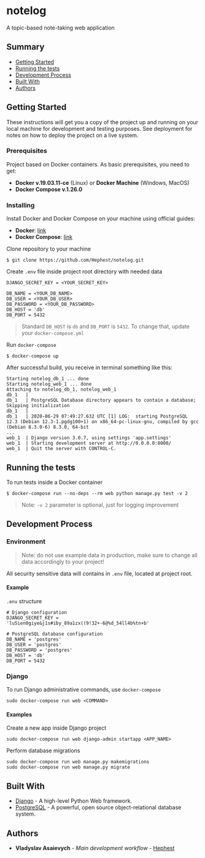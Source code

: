 # notelog

A topic-based note-taking web application

## Summary

- [Getting Started](#getting-started)
- [Running the tests](#running-the-tests)
- [Development Process](#development-process)
- [Built With](#built-with)
- [Authors](#authors)

## Getting Started

These instructions will get you a copy of the project up and running on
your local machine for development and testing purposes. See deployment
for notes on how to deploy the project on a live system.

### Prerequisites

Project based on Docker containers. As basic prerequisites, you need to get:

- **Docker v.19.03.11-ce** (Linux) or **Docker Machine** (Windows, MacOS)
- **Docker Compose v.1.26.0**

### Installing

Install Docker and Docker Compose on your machine using official guides:

- **Docker**: [link](https://docs.docker.com/get-docker/)
- **Docker Compose**: [link](https://docs.docker.com/compose/install/)

Clone repository to your machine

    $ git clone https://github.com/Hephest/notelog.git

Create `.env` file inside project root directory with needed data

    DJANGO_SECRET_KEY = <YOUR_SECRET_KEY>

    DB_NAME = <YOUR_DB_NAME>
    DB_USER = <YOUR_DB_USER>
    DB_PASSWORD = <YOUR_DB_PASSWORD>
    DB_HOST = 'db'
    DB_PORT = 5432

> Standard `DB_HOST` is `db` and `DB_PORT` is `5432`. To change that, update your `docker-compose.yml`

Run `docker-compose`

    $ docker-compose up

After successful build, you receive in terminal something like this:

    Starting notelog_db_1 ... done
    Starting notelog_web_1 ... done
    Attaching to notelog_db_1, notelog_web_1
    db_1   | 
    db_1   | PostgreSQL Database directory appears to contain a database; Skipping initialization
    db_1   | 
    db_1   | 2020-06-29 07:49:27.632 UTC [1] LOG:  starting PostgreSQL 12.3 (Debian 12.3-1.pgdg100+1) on x86_64-pc-linux-gnu, compiled by gcc (Debian 8.3.0-6) 8.3.0, 64-bit
    ...
    web_1  | Django version 3.0.7, using settings 'app.settings'
    web_1  | Starting development server at http://0.0.0.0:8000/
    web_1  | Quit the server with CONTROL-C.

## Running the tests

To run tests inside a Docker container

    $ docker-compose run --no-deps --rm web python manage.py test -v 2

> Note: `-v 2` parameter is optional, just for logging improvement

## Development Process

### Environment

> Note: do not use example data in production, make sure to change all data accordingly to your project!

All security sensitive data will contains in `.env` file, located at project root.

#### Example

`.env` structure

    # Django configuration
    DJANGO_SECRET_KEY = 'lu5ien0giye&j1s#iby_89a1zx((9!32+-6@%d_54ll4b%tn+b'

    # PostgreSQL database configuration
    DB_NAME = 'postgres'
    DB_USER = 'postgres'
    DB_PASSWORD = 'postgres'
    DB_HOST = 'db'
    DB_PORT = 5432

### Django

To run Django administrative commands, use `docker-compose`

    sudo docker-compose run web <COMMAND>

#### Examples

Create a new app inside Django project

    sudo docker-compose run web django-admin startapp <APP_NAME>

Perform database migrations

    sudo docker-compose run web manage.py makemigrations
    sudo docker-compose run web manage.py migrate

## Built With

- [Django](https://www.djangoproject.com/) - A high-level Python Web framework.
- [PostgreSQL](https://www.postgresql.org/) -  A powerful, open source object-relational database system.

## Authors

- **Vladyslav Asaievych** - *Main development workflow* - [Hephest](https://github.com/Hephest)